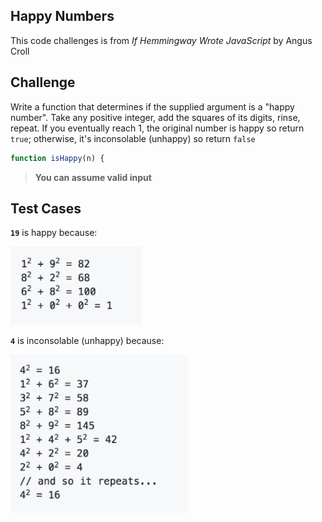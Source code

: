 Happy Numbers
---

This code challenges is from _If Hemmingway Wrote JavaScript_ by Angus Croll

## Challenge

Write a function that determines if the supplied argument is a "happy number". Take any positive integer, add the squares of its digits, rinse, repeat. If you eventually reach 1, the original number is happy so return `true`; otherwise, it's inconsolable (unhappy) so return `false`

```js
function isHappy(n) {
```

> **You can assume valid input**

## Test Cases

**`19`** is happy because:

![19 is happy](19-is-happy.png)

**`4`** is inconsolable (unhappy) because:

![19 is happy](4-is-unhappy.png)
